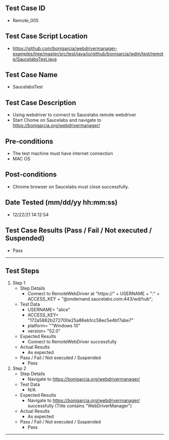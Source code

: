 ## Test Case ID
* Remote_005
## Test Case Script Location
* https://github.com/bonigarcia/webdrivermanager-examples/tree/master/src/test/java/io/github/bonigarcia/wdm/test/remote/SaucelabsTest.java
## Test Case Name
* SaucelabsTest
## Test Case Description
* Using webdriver to connect to Saucelabs remote webdriver
* Start Chome on Saucelabs and navigate to https://bonigarcia.org/webdrivermanager/
## Pre-conditions
* The test machine must have internet connection
* MAC OS
## Post-conditions
* Chrome browser on Saucelabs must close successfully.
## Date Tested (mm/dd/yy hh:mm:ss)
* 12/22/21 14:12:54
## Test Case Results (Pass / Fail / Not executed / Suspended)
* Pass
---
## Test Steps
1. Step 1
	* Step Details
		* Connect to RemoteWebDriver at "https://" + USERNAME + ":" + ACCESS_KEY + "@ondemand.saucelabs.com:443/wd/hub";
	* Test Data
		* USERNAME= "alice"
		* ACCESS_KEY= "172a5862b272700e25a86eb1cc58ec5e4bf7abe7"
		* platform= ""Windows 10"
		* version= "52.0"
	* Expected Results
		* Connect to RemoteWebDriver successfully
	* Actual Results
		* As expected
	* Pass / Fail / Not executed / Suspended
		* Pass
2. Step 2
	* Step Details
		* Navigate to https://bonigarcia.org/webdrivermanager/
	* Test Data
		* N/A
	* Expected Results
		* Navigate to https://bonigarcia.org/webdrivermanager/ successfully (Title contains "WebDriverManager")
	* Actual Results
		* As expected
	* Pass / Fail / Not executed / Suspended
		* Pass
---
